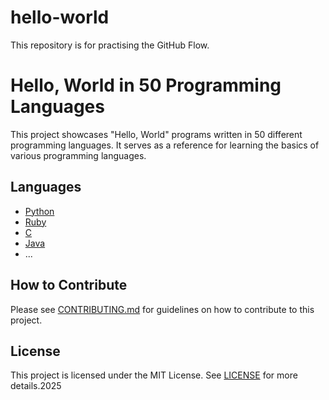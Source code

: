 # hello-world

This repository is for practising the GitHub Flow.

# Hello, World in 50 Programming Languages

This project showcases "Hello, World" programs written in 50 different programming languages. It serves as a reference for learning the basics of various programming languages.

## Languages

- [Python](languages/python)
- [Ruby](languages/ruby)
- [C](languages/c)
- [Java](languages/java)
- ...

## How to Contribute

Please see [CONTRIBUTING.md](CONTRIBUTING.md) for guidelines on how to contribute to this project.

## License

This project is licensed under the MIT License. See [LICENSE](LICENSE) for more details.2025
